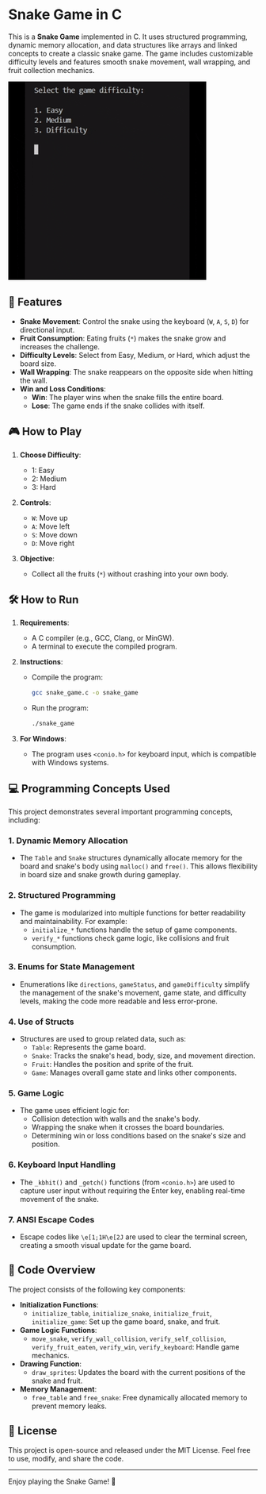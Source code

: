 # Snake Game in C

This is a **Snake Game** implemented in C. It uses structured programming, dynamic memory allocation, and data structures like arrays and linked concepts to create a classic snake game. The game includes customizable difficulty levels and features smooth snake movement, wall wrapping, and fruit collection mechanics.

![Game Preview](./video.gif)

## 🐍 Features
- **Snake Movement**: Control the snake using the keyboard (`W`, `A`, `S`, `D`) for directional input.
- **Fruit Consumption**: Eating fruits (`*`) makes the snake grow and increases the challenge.
- **Difficulty Levels**: Select from Easy, Medium, or Hard, which adjust the board size.
- **Wall Wrapping**: The snake reappears on the opposite side when hitting the wall.
- **Win and Loss Conditions**:
  - **Win**: The player wins when the snake fills the entire board.
  - **Lose**: The game ends if the snake collides with itself.

## 🎮 How to Play
1. **Choose Difficulty**:  
   - 1: Easy
   - 2: Medium
   - 3: Hard

2. **Controls**:
   - `W`: Move up
   - `A`: Move left
   - `S`: Move down
   - `D`: Move right

3. **Objective**:
   - Collect all the fruits (`*`) without crashing into your own body.

## 🛠️ How to Run
1. **Requirements**:
   - A C compiler (e.g., GCC, Clang, or MinGW).
   - A terminal to execute the compiled program.

2. **Instructions**:
   - Compile the program:
     ```bash
     gcc snake_game.c -o snake_game
     ```
   - Run the program:
     ```bash
     ./snake_game
     ```

3. **For Windows**:
   - The program uses `<conio.h>` for keyboard input, which is compatible with Windows systems.

## 💻 Programming Concepts Used
This project demonstrates several important programming concepts, including:

### 1. **Dynamic Memory Allocation**
   - The `Table` and `Snake` structures dynamically allocate memory for the board and snake's body using `malloc()` and `free()`. This allows flexibility in board size and snake growth during gameplay.

### 2. **Structured Programming**
   - The game is modularized into multiple functions for better readability and maintainability. For example:
     - `initialize_*` functions handle the setup of game components.
     - `verify_*` functions check game logic, like collisions and fruit consumption.

### 3. **Enums for State Management**
   - Enumerations like `directions`, `gameStatus`, and `gameDifficulty` simplify the management of the snake's movement, game state, and difficulty levels, making the code more readable and less error-prone.

### 4. **Use of Structs**
   - Structures are used to group related data, such as:
     - `Table`: Represents the game board.
     - `Snake`: Tracks the snake's head, body, size, and movement direction.
     - `Fruit`: Handles the position and sprite of the fruit.
     - `Game`: Manages overall game state and links other components.

### 5. **Game Logic**
   - The game uses efficient logic for:
     - Collision detection with walls and the snake's body.
     - Wrapping the snake when it crosses the board boundaries.
     - Determining win or loss conditions based on the snake's size and position.

### 6. **Keyboard Input Handling**
   - The `_kbhit()` and `_getch()` functions (from `<conio.h>`) are used to capture user input without requiring the Enter key, enabling real-time movement of the snake.

### 7. **ANSI Escape Codes**
   - Escape codes like `\e[1;1H\e[2J` are used to clear the terminal screen, creating a smooth visual update for the game board.

## 📂 Code Overview
The project consists of the following key components:

- **Initialization Functions**:
  - `initialize_table`, `initialize_snake`, `initialize_fruit`, `initialize_game`: Set up the game board, snake, and fruit.
- **Game Logic Functions**:
  - `move_snake`, `verify_wall_collision`, `verify_self_collision`, `verify_fruit_eaten`, `verify_win`, `verify_keyboard`: Handle game mechanics.
- **Drawing Function**:
  - `draw_sprites`: Updates the board with the current positions of the snake and fruit.
- **Memory Management**:
  - `free_table` and `free_snake`: Free dynamically allocated memory to prevent memory leaks.

## 📜 License
This project is open-source and released under the MIT License. Feel free to use, modify, and share the code.

---

Enjoy playing the Snake Game! 🐍
